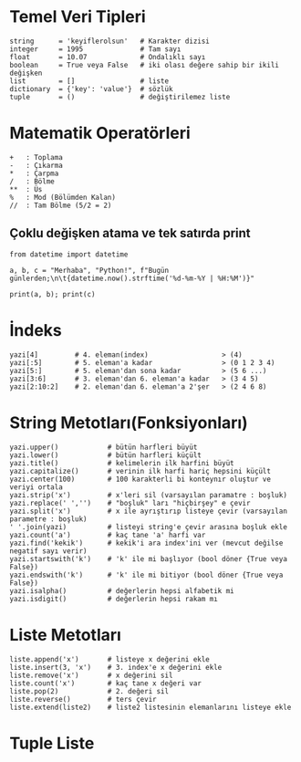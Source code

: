 # Temel Veri Tipleri
    string      = 'keyiflerolsun'   # Karakter dizisi
    integer     = 1995              # Tam sayı
    float       = 10.07             # Ondalıklı sayı
    boolean     = True veya False   # iki olası değere sahip bir ikili değişken
    list        = []                # liste
    dictionary  = {'key': 'value'}  # sözlük
    tuple       = ()                # değiştirilemez liste

# Matematik Operatörleri
    +   : Toplama
    -   : Çıkarma
    *   : Çarpma
    /   : Bölme
    **  : Üs
    %   : Mod (Bölümden Kalan)
    //  : Tam Bölme (5/2 = 2)

## Çoklu değişken atama ve tek satırda print
    from datetime import datetime

    a, b, c = "Merhaba", "Python!", f"Bugün günlerden;\n\t{datetime.now().strftime('%d-%m-%Y | %H:%M')}"

    print(a, b); print(c)

# İndeks
    yazi[4]         # 4. eleman(index)                  > (4)
    yazi[:5]        # 5. eleman'a kadar                 > (0 1 2 3 4)
    yazi[5:]        # 5. eleman'dan sona kadar          > (5 6 ...)
    yazi[3:6]       # 3. eleman'dan 6. eleman'a kadar   > (3 4 5)
    yazi[2:10:2]    # 2. eleman'dan 6. eleman'a 2'şer   > (2 4 6 8)

# String Metotları(Fonksiyonları)
    yazi.upper()            # bütün harfleri büyüt
    yazi.lower()            # bütün harfleri küçült
    yazi.title()            # kelimelerin ilk harfini büyüt
    yazi.capitalize()       # verinin ilk harfi hariç hepsini küçült
    yazi.center(100)        # 100 karakterli bi konteynır oluştur ve veriyi ortala
    yazi.strip('x')         # x'leri sil (varsayılan paramatre : boşluk)
    yazi.replace(' ','')    # "boşluk" ları "hiçbirşey" e çevir
    yazi.split('x')         # x ile ayrıştırıp listeye çevir (varsayılan parametre : boşluk)
    ' '.join(yazi)          # listeyi string'e çevir arasına boşluk ekle
    yazi.count('a')         # kaç tane 'a' harfi var
    yazi.find('kekik')      # kekik'i ara index'ini ver (mevcut değilse negatif sayı verir)
    yazi.startswith('k')    # 'k' ile mi başlıyor (bool döner {True veya False})
    yazi.endswith('k')      # 'k' ile mi bitiyor (bool döner {True veya False})
    yazi.isalpha()          # değerlerin hepsi alfabetik mi
    yazi.isdigit()          # değerlerin hepsi rakam mı

# Liste Metotları
    liste.append('x')       # listeye x değerini ekle
    liste.insert(3, 'x')    # 3. index'e x değerini ekle
    liste.remove('x')       # x değerini sil
    liste.count('x')        # kaç tane x değeri var
    liste.pop(2)            # 2. değeri sil
    liste.reverse()         # ters çevir
    liste.extend(liste2)    # liste2 listesinin elemanlarını listeye ekle

# Tuple Liste
    